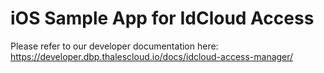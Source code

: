 # iOS Sample App for IdCloud Access

Please refer to our developer documentation here: https://developer.dbp.thalescloud.io/docs/idcloud-access-manager/
